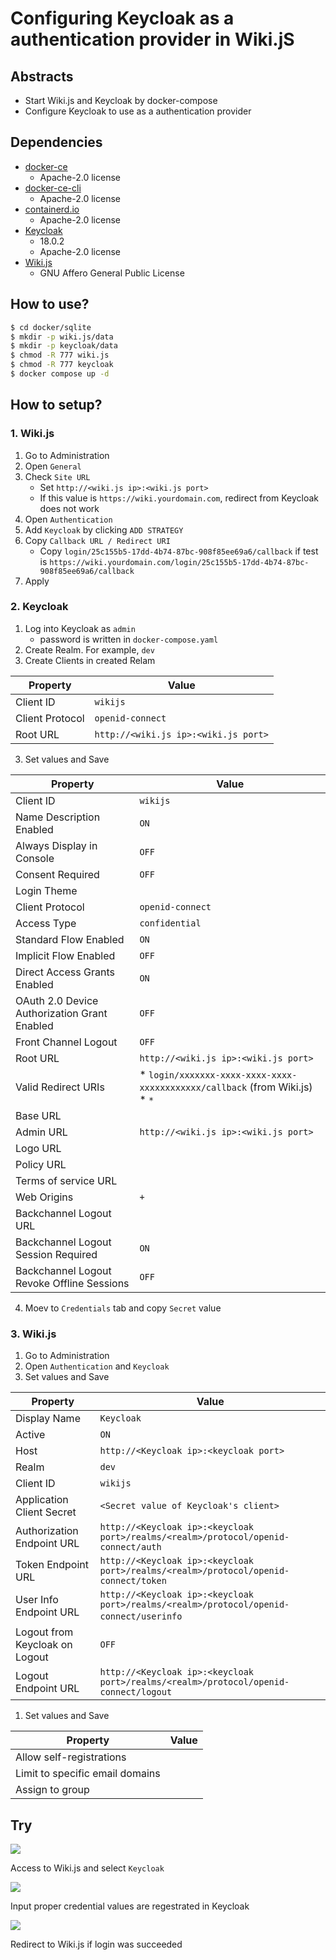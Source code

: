 # Configuring Keycloak as a authentication provider in Wiki.jS

## Abstracts

* Start Wiki.js and Keycloak by docker-compose
* Configure Keycloak to use as a authentication provider

## Dependencies

* [docker-ce](https://github.com/docker/docker-ce)
  * Apache-2.0 license
* [docker-ce-cli](https://github.com/docker/cli)
  * Apache-2.0 license
* [containerd.io](https://github.com/containerd/containerd)
  * Apache-2.0 license
* [Keycloak](https://github.com/keycloak/keycloak)
  * 18.0.2
  * Apache-2.0 license
* [Wiki.js](https://github.com/Requarks/wiki)
  * GNU Affero General Public License

## How to use?

````sh
$ cd docker/sqlite
$ mkdir -p wiki.js/data
$ mkdir -p keycloak/data
$ chmod -R 777 wiki.js
$ chmod -R 777 keycloak
$ docker compose up -d
````

## How to setup?

### 1. Wiki.js

1. Go to Administration
1. Open `General`
1. Check `Site URL`
   * Set `http://<wiki.js ip>:<wiki.js port>`
   * If this value is `https://wiki.yourdomain.com`, redirect from Keycloak does not work
1. Open `Authentication`
1. Add `Keycloak` by clicking `ADD STRATEGY`
1. Copy `Callback URL / Redirect URI`
   * Copy `login/25c155b5-17dd-4b74-87bc-908f85ee69a6/callback` if test is `https://wiki.yourdomain.com/login/25c155b5-17dd-4b74-87bc-908f85ee69a6/callback`
1. Apply

### 2. Keycloak

1. Log into Keycloak as `admin`
   * password is written in `docker-compose.yaml`
1. Create Realm. For example, `dev`
1. Create Clients in created Relam

|Property|Value|
|---|---|
|Client ID|`wikijs`|
|Client Protocol|`openid-connect`|
|Root URL|`http://<wiki.js ip>:<wiki.js port>`|

3. Set values and Save

|Property|Value|
|---|---|
|Client ID|`wikijs`|
|Name Description Enabled|`ON`|
|Always Display in Console|`OFF`|
|Consent Required|`OFF`|
|Login Theme||
|Client Protocol|`openid-connect`|
|Access Type|`confidential`|
|Standard Flow Enabled|`ON`|
|Implicit Flow Enabled|`OFF`|
|Direct Access Grants Enabled|`ON`|
|OAuth 2.0 Device Authorization Grant Enabled|`OFF`|
|Front Channel Logout|`OFF`|
|Root URL|`http://<wiki.js ip>:<wiki.js port>`|
|Valid Redirect URIs|* `login/xxxxxxx-xxxx-xxxx-xxxx-xxxxxxxxxxxx/callback` (from Wiki.js)<br>* `*`|
Base URL||
|Admin URL|`http://<wiki.js ip>:<wiki.js port>`|
Logo URL||
Policy URL||
Terms of service URL||
|Web Origins|`+`|
Backchannel Logout URL||
|Backchannel Logout Session Required|`ON`|
|Backchannel Logout Revoke Offline Sessions|`OFF`|

4. Moev to `Credentials` tab and copy `Secret` value

### 3. Wiki.js

1. Go to Administration
1. Open `Authentication` and `Keycloak`
1. Set values and Save

|Property|Value|
|---|---|
|Display Name|`Keycloak`|
|Active|`ON`|
|Host|`http://<Keycloak ip>:<keycloak port>`|
|Realm|`dev`|
|Client ID|`wikijs`|
|Application Client Secret​|`<Secret value of Keycloak's client>`|
|Authorization Endpoint URL|`http://<Keycloak ip>:<keycloak port>/realms/<realm>/protocol/openid-connect/auth​`|
|Token Endpoint URL|`http://<Keycloak ip>:<keycloak port>/realms/<realm>/protocol/openid-connect/token​`|
|User Info Endpoint URL|`http://<Keycloak ip>:<keycloak port>/realms/<realm>/protocol/openid-connect/userinfo`​|
|Logout from Keycloak on Logout|`OFF`|
|Logout Endpoint URL|`http://<Keycloak ip>:<keycloak port>/realms/<realm>/protocol/openid-connect/logout`|

1. Set values and Save

|Property|Value|
|---|---|
|Allow self-registrations||
|Limit to specific email domains||
|Assign to group||

## Try

<img src="./images/wikijs-login.png" />

Access to Wiki.js and select `Keycloak`

<img src="./images/keycloak-login.png" />

Input proper credential values are regestrated in Keycloak

<img src="./images/wikijs-welcome.png" />

Redirect to Wiki.js if login was succeeded